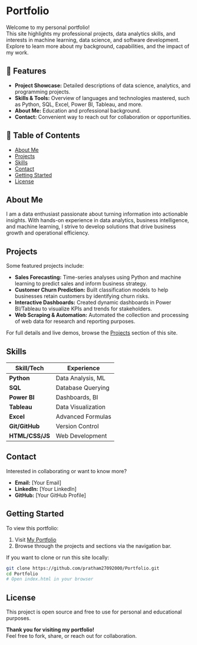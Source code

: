 # Portfolio

Welcome to my personal portfolio!  
This site highlights my professional projects, data analytics skills, and interests in machine learning, data science, and software development. Explore to learn more about my background, capabilities, and the impact of my work.

## 🚀 Features

- **Project Showcase:** Detailed descriptions of data science, analytics, and programming projects.
- **Skills & Tools:** Overview of languages and technologies mastered, such as Python, SQL, Excel, Power BI, Tableau, and more.
- **About Me:** Education and professional background.
- **Contact:** Convenient way to reach out for collaboration or opportunities.

## 📝 Table of Contents

- [About Me](#about-me)
- [Projects](#projects)
- [Skills](#skills)
- [Contact](#contact)
- [Getting Started](#getting-started)
- [License](#license)

## About Me

I am a data enthusiast passionate about turning information into actionable insights. With hands-on experience in data analytics, business intelligence, and machine learning, I strive to develop solutions that drive business growth and operational efficiency.

## Projects

Some featured projects include:

- **Sales Forecasting:** Time-series analyses using Python and machine learning to predict sales and inform business strategy.
- **Customer Churn Prediction:** Built classification models to help businesses retain customers by identifying churn risks.
- **Interactive Dashboards:** Created dynamic dashboards in Power BI/Tableau to visualize KPIs and trends for stakeholders.
- **Web Scraping & Automation:** Automated the collection and processing of web data for research and reporting purposes.

For full details and live demos, browse the [Projects](./projects) section of this site.

## Skills

| Skill/Tech        | Experience         |
|-------------------|-------------------|
| **Python**        | Data Analysis, ML |
| **SQL**           | Database Querying |
| **Power BI**      | Dashboards, BI    |
| **Tableau**       | Data Visualization|
| **Excel**         | Advanced Formulas |
| **Git/GitHub**    | Version Control   |
| **HTML/CSS/JS**   | Web Development   |

## Contact

Interested in collaborating or want to know more?  
- **Email:** [Your Email]
- **LinkedIn:** [Your LinkedIn]
- **GitHub:** [Your GitHub Profile]

## Getting Started

To view this portfolio:

1. Visit [My Portfolio](https://pratham27092000.github.io/Portfolio/)
2. Browse through the projects and sections via the navigation bar.

If you want to clone or run this site locally:

```bash
git clone https://github.com/pratham27092000/Portfolio.git
cd Portfolio
# Open index.html in your browser
```

## License

This project is open source and free to use for personal and educational purposes.

**Thank you for visiting my portfolio!**  
Feel free to fork, share, or reach out for collaboration.
